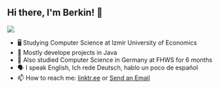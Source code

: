 ## Hi there, I'm Berkin! 👋

![](https://komarev.com/ghpvc/?username=berkinozturk&color=blue&style=plastic)


- 🖥 Studying Computer Science at Izmir University of Economics 
- 👀 Mostly develope projects in Java
- 🌱 Also studied Computer Science in Germany at FHWS for 6 months
- 🗣 I speak English, Ich rede Deutsch, hablo un poco de español
- 📫 How to reach me: <a href="https://linktr.ee/beerkinozturk" rel="nofollow">linktr.ee</a> or <a href="mailto:beerkinozturk@gmail.com">Send an Email</a>




<!---
berkinozturk/berkinozturk is a ✨ special ✨ repository because its `README.md` (this file) appears on your GitHub profile.
You can click the Preview link to take a look at your changes.
--->
